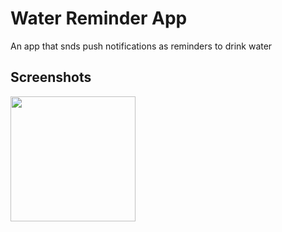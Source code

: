 # **Water Reminder App** 

An app that snds push notifications as reminders to drink water

## Screenshots
<img src = "https://github.com/appsdiva/WaterReminder/assets/37325631/16cacbba-8869-4c17-86cd-9d494da52c6b" width="200" height="200">

